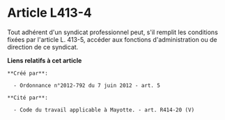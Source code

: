 # Article L413-4

Tout adhérent d'un syndicat professionnel peut, s'il remplit les conditions fixées par l'article L. 413-5, accéder aux
fonctions d'administration ou de direction de ce syndicat.

**Liens relatifs à cet article**

	**Créé par**:

	  - Ordonnance n°2012-792 du 7 juin 2012 - art. 5

	**Cité par**:

	  - Code du travail applicable à Mayotte. - art. R414-20 (V)

